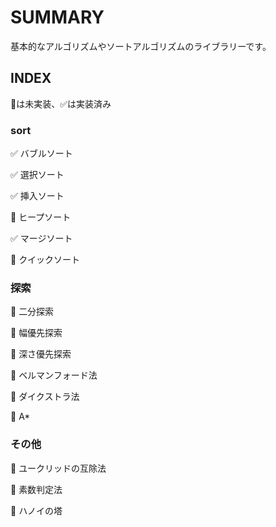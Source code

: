 # SUMMARY
基本的なアルゴリズムやソートアルゴリズムのライブラリーです。

## INDEX
🔵は未実装、✅は実装済み

### sort
✅ バブルソート

✅ 選択ソート

✅ 挿入ソート

🔵 ヒープソート

✅ マージソート

🔵 クイックソート

### 探索
🔵 二分探索

🔵 幅優先探索

🔵 深さ優先探索

🔵 ベルマンフォード法

🔵 ダイクストラ法

🔵 A*

### その他
🔵 ユークリッドの互除法

🔵 素数判定法

🔵 ハノイの塔
